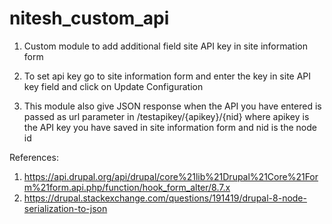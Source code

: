 
# nitesh_custom_api
1. Custom module to add additional field site API key in site information form

2. To set api key go to site information form and enter the key in site API key field and click on Update Configuration

3. This module also give JSON response when the API you have entered is passed as url parameter in /testapikey/{apikey}/{nid} 
where apikey is the API key you have saved in site information form and nid is the node id

References: 
1. https://api.drupal.org/api/drupal/core%21lib%21Drupal%21Core%21Form%21form.api.php/function/hook_form_alter/8.7.x
2. https://drupal.stackexchange.com/questions/191419/drupal-8-node-serialization-to-json
